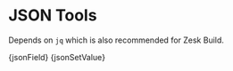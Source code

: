 # JSON Tools

Depends on `jq` which is also recommended for Zesk Build.

{jsonField}
{jsonSetValue}
